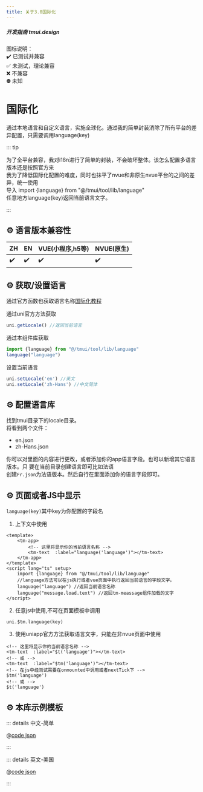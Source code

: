 ```yaml
---
title: 关于3.0国际化
---
```


##### 开发指南 tmui.design

图标说明：<br>
:heavy_check_mark: 已测试并兼容 <br>
:white_check_mark: 未测试，理论兼容  <br>
:x: 不兼容 <br>
:no_entry: 未知 <br>

# 国际化 <Badge type="danger" text="v3.0.4+" vertical="middle" />
通过本地语言和自定义语言，实施全球化。通过我的简单封装消除了所有平台的差异配置，只需要调用language(key)

::: tip

为了全平台兼容，我对i18n进行了简单的封装，不会破坏整体。该怎么配置多语言版本还是按照官方来<br>
我为了降低国际化配置的难度，同时也抹平了nvue和非原生nvue平台的之间的差异，统一使用<br>
导入 import {language} from "@/tmui/tool/lib/language"<br>
任意地方language(key)返回当前语言文字。

:::

<webview title="预览效果,点击设置语言" url="https://tmui.design/h5/#/"></webview>

## :gear: 语言版本兼容性
| ZH | EN | VUE(小程序,h5等) | NVUE(原生) |
| --- | --- | --- | --- |
| :heavy_check_mark:| :heavy_check_mark: | :heavy_check_mark: | :heavy_check_mark: |

## :gear: 获取/设置语言

通过官方函数也获取语言名称[国际化教程](https://uniapp.dcloud.io/tutorial/i18n.html#vue%E7%95%8C%E9%9D%A2%E5%92%8Cjs%E5%86%85%E5%AE%B9%E7%9A%84%E5%9B%BD%E9%99%85%E5%8C%96)<br>

通过uni官方方法获取
```ts
uni.getLocale() //返回当前语言

```
通过本组件库获取
```ts
import {language} from "@/tmui/tool/lib/language"
language("language")
```
设置当前语言
```ts
uni.setLocale('en') //英文
uni.setLocale('zh-Hans') //中文简体

```

## :gear: 配置语言库

找到tmui目录下的locale目录。<br>
将看到两个文件：<br>
- en.json
- zh-Hans.json

你可以对里面的内容进行更改，或者添加你的app语言字段。也可以新增其它语言版本。只
要在当前目录创建语言即可比如法语<br>
创建```Fr.json```为法语版本。然后自行在里面添加你的语言字段即可。

## :gear: 页面或者JS中显示

```language(key)```其中key为你配置的字段名
1. 上下文中使用
```vue
<template>
	<tm-app>
		<!-- 这里将显示你的当前语言名称 -->
		<tm-text  :label="language('language')"></tm-text>
	</tm-app>
</template>
<script lang="ts" setup>
	import {language} from "@/tmui/tool/lib/language"
	//language方法可以在js执行或者vue页面中执行返回当前语言的字段文字。
	language("language") //返回当前语言名称
	language("message.load.text") //返回tm-meassage组件加载的文字
</script>

```
2. 任意js中使用,不可在页面模板中调用
```
uni.$tm.language(key)
```

3. 使用uniapp官方方法获取语言文字，只能在非nvue页面中使用
```vue
<!-- 这里将显示你的当前语言名称 -->
<tm-text  :label="$t('language')"></tm-text>
<!-- 或 -->
<tm-text  :label="$tm('language')"></tm-text>
<!-- 在js中经测试需要在onmounted中调用或者nextTick下 -->
$tm('language')
<!-- 或 -->
$t('language')
```

##  :gear: 本库示例模板

::: details 中文-简单

@[code json](tmui/locale/zh-Hans.json)

:::

::: details 英文-美国

@[code json](tmui/locale/en.json)

:::
